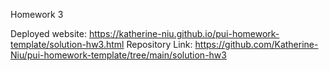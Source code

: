 Homework 3 

Deployed website: https://katherine-niu.github.io/pui-homework-template/solution-hw3.html
Repository Link: https://github.com/Katherine-Niu/pui-homework-template/tree/main/solution-hw3 
